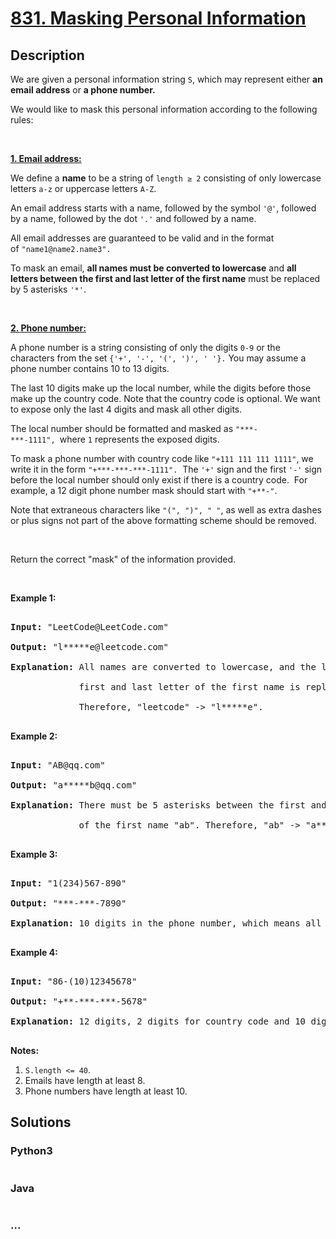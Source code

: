 # [831. Masking Personal Information](https://leetcode.com/problems/masking-personal-information)



## Description

<p>We are given a&nbsp;personal information string <code>S</code>, which may represent&nbsp;either <strong>an email address</strong> or <strong>a phone number.</strong></p>



<p>We would like to mask this&nbsp;personal information according to the&nbsp;following rules:</p>



<p><br />

<u><strong>1. Email address:</strong></u></p>



<p>We define a&nbsp;<strong>name</strong> to be a string of <code>length &ge; 2</code> consisting&nbsp;of only lowercase letters&nbsp;<code>a-z</code> or uppercase&nbsp;letters&nbsp;<code>A-Z</code>.</p>



<p>An email address starts with a name, followed by the&nbsp;symbol <code>&#39;@&#39;</code>, followed by a name, followed by the&nbsp;dot&nbsp;<code>&#39;.&#39;</code>&nbsp;and&nbsp;followed by a name.&nbsp;</p>



<p>All email addresses are&nbsp;guaranteed to be valid and in the format of&nbsp;<code>&quot;name1@name2.name3&quot;.</code></p>



<p>To mask an email, <strong>all names must be converted to lowercase</strong> and <strong>all letters between the first and last letter of the first name</strong> must be replaced by 5 asterisks <code>&#39;*&#39;</code>.</p>



<p><br />

<u><strong>2. Phone number:</strong></u></p>



<p>A phone number is a string consisting of&nbsp;only the digits <code>0-9</code> or the characters from the set <code>{&#39;+&#39;, &#39;-&#39;, &#39;(&#39;, &#39;)&#39;, &#39;&nbsp;&#39;}.</code>&nbsp;You may assume a phone&nbsp;number contains&nbsp;10 to 13 digits.</p>



<p>The last 10 digits make up the local&nbsp;number, while the digits before those make up the country code. Note that&nbsp;the country code is optional. We want to expose only the last 4 digits&nbsp;and mask all other&nbsp;digits.</p>



<p>The local&nbsp;number&nbsp;should be formatted and masked as <code>&quot;***-***-1111&quot;,&nbsp;</code>where <code>1</code> represents the exposed digits.</p>



<p>To mask a phone number with country code like <code>&quot;+111 111 111 1111&quot;</code>, we write it in the form <code>&quot;+***-***-***-1111&quot;.</code>&nbsp; The <code>&#39;+&#39;</code>&nbsp;sign and the first <code>&#39;-&#39;</code>&nbsp;sign before the local number should only exist if there is a country code.&nbsp; For example, a 12 digit phone number mask&nbsp;should start&nbsp;with <code>&quot;+**-&quot;</code>.</p>



<p>Note that extraneous characters like <code>&quot;(&quot;, &quot;)&quot;, &quot; &quot;</code>, as well as&nbsp;extra dashes or plus signs not part of the above formatting scheme should be removed.</p>



<p>&nbsp;</p>



<p>Return the correct &quot;mask&quot; of the information provided.</p>



<p>&nbsp;</p>



<p><strong>Example 1:</strong></p>



<pre>

<strong>Input: </strong>&quot;LeetCode@LeetCode.com&quot;

<strong>Output: </strong>&quot;l*****e@leetcode.com&quot;

<strong>Explanation:&nbsp;</strong>All names are converted to lowercase, and the letters between the

&nbsp;            first and last letter of the first name is replaced by 5 asterisks.

&nbsp;            Therefore, &quot;leetcode&quot; -&gt; &quot;l*****e&quot;.

</pre>



<p><strong>Example 2:</strong></p>



<pre>

<strong>Input: </strong>&quot;AB@qq.com&quot;

<strong>Output: </strong>&quot;a*****b@qq.com&quot;

<strong>Explanation:&nbsp;</strong>There must be 5 asterisks between the first and last letter 

&nbsp;            of the first name &quot;ab&quot;. Therefore, &quot;ab&quot; -&gt; &quot;a*****b&quot;.

</pre>



<p><strong>Example 3:</strong></p>



<pre>

<strong>Input: </strong>&quot;1(234)567-890&quot;

<strong>Output: </strong>&quot;***-***-7890&quot;

<strong>Explanation:</strong>&nbsp;10 digits in the phone number, which means all digits make up the local number.

</pre>



<p><strong>Example 4:</strong></p>



<pre>

<strong>Input: </strong>&quot;86-(10)12345678&quot;

<strong>Output: </strong>&quot;+**-***-***-5678&quot;

<strong>Explanation:</strong>&nbsp;12 digits, 2 digits for country code and 10 digits for local number. 

</pre>



<p><strong>Notes:</strong></p>



<ol>
	<li><code>S.length&nbsp;&lt;=&nbsp;40</code>.</li>
	<li>Emails have length at least 8.</li>
	<li>Phone numbers have length at least 10.</li>
</ol>



## Solutions

<!-- tabs:start -->

### **Python3**

```python

```

### **Java**

```java

```

### **...**

```

```

<!-- tabs:end -->
